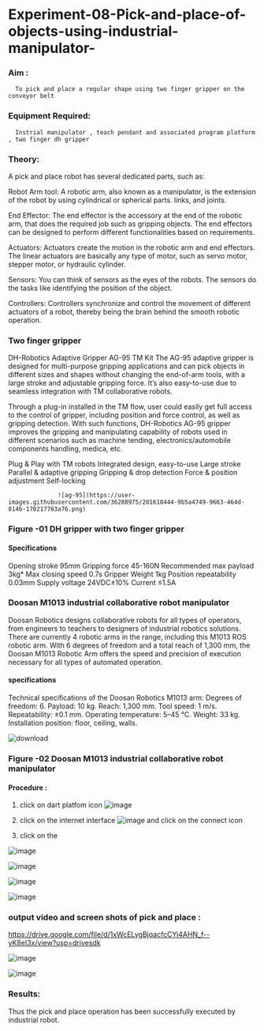 # Experiment-08-Pick-and-place-of-objects-using-industrial-manipulator-

### Aim :
      To pick and place a regular shape using two finger gripper on the conveyor belt 
### Equipment Required: 
      Instrial manipulator , teach pendant and associated program platform , two finger dh gripper 
      
### Theory: 

A pick and place robot has several dedicated parts, such as:

Robot Arm tool: A robotic arm, also known as a manipulator, is the extension of the robot by using cylindrical or spherical parts. links, and joints.

End Effector: The end effector is the accessory at the end of the robotic arm, that does the required job such as gripping objects. The end effectors can be designed to perform different functionalities based on requirements.

Actuators: Actuators create the motion in the robotic arm and end effectors. The linear actuators are basically any type of motor, such as servo motor, stepper motor, or hydraulic cylinder.

Sensors: You can think of sensors as the eyes of the robots. The sensors do the tasks like identifying the position of the object.

Controllers: Controllers synchronize and control the movement of different actuators of a robot, thereby being the brain behind the smooth robotic operation.


### Two finger gripper 

DH-Robotics
Adaptive Gripper AG-95 TM Kit
The AG-95 adaptive gripper is designed for multi-purpose gripping applications and can pick objects in different sizes and shapes without changing the end-of-arm tools, with a large stroke and adjustable gripping force. It’s also easy-to-use due to seamless integration with TM collaborative robots.

Through a plug-in installed in the TM flow, user could easily get full access to the control of gripper, including position and force control, as well as gripping detection. With such functions, DH-Robotics AG-95 gripper improves the gripping and manipulating capability of robots used in different scenarios such as machine tending, electronics/automobile components handling, medica, etc.

Plug & Play with TM robots
Integrated design, easy-to-use
Large stroke
Parallel & adaptive gripping
Gripping & drop detection
Force & position adjustment
Self-locking

                  ![ag-95](https://user-images.githubusercontent.com/36288975/201618444-9b5a4749-9663-464d-814b-170217763a76.png)
### Figure -01 DH gripper with two finger gripper 

#### Specifications

Opening stroke	95mm
Gripping force 	45-160N
Recommended max payload	3kg*
Max closing speed	0.7s
Gripper Weight	1kg
Position repeatability	0.03mm
Supply voltage	24VDC±10%
Current	≤1.5A



### Doosan M1013 industrial collaborative robot manipulator 
Doosan Robotics designs collaborative robots for all types of operators, from engineers to teachers to designers of industrial robotics solutions. There are currently 4 robotic arms in the range, including this M1013 ROS robotic arm. With 6 degrees of freedom and a total reach of 1,300 mm, the Doosan M1013 Robotic Arm offers the speed and precision of execution necessary for all types of automated operation.

#### specifications 
Technical specifications of the Doosan Robotics M1013 arm:
Degrees of freedom: 6.
Payload: 10 kg.
Reach: 1,300 mm.
Tool speed: 1 m/s.
Repeatability: ±0.1 mm.
Operating temperature: 5–45 °C.
Weight: 33 kg.
Installation position: floor, ceiling, walls.



![download](https://user-images.githubusercontent.com/36288975/201624230-89cc83ff-cecd-49ea-84c6-c67066e9d157.jpg)

### Figure -02 Doosan M1013 industrial collaborative robot manipulator 

#### Procedure : 

1. click on dart platfom icon ![image](https://user-images.githubusercontent.com/36288975/201621038-f1248586-5c20-40fd-8a74-68c7d8b44939.png)
2. click on the internet interface 
![image](https://user-images.githubusercontent.com/36288975/201621235-3b8b46a9-3c19-4207-9ea2-6a7954eb6135.png)
and click on the connect icon 

3. click on the 

![image](https://github.com/ezhilnevedha/Experiment-08-Pick-and-place-of-objects-using-industrial-manipulator-/assets/140057992/9adb5064-9aa1-457e-bad5-d0c36ffee049)


![image](https://github.com/ezhilnevedha/Experiment-08-Pick-and-place-of-objects-using-industrial-manipulator-/assets/140057992/38ec0d32-221c-4960-bc5e-10e9117f7113)


![image](https://github.com/ezhilnevedha/Experiment-08-Pick-and-place-of-objects-using-industrial-manipulator-/assets/140057992/663f7fd2-335c-4412-86ec-c8b74dc350db)

![image](https://github.com/ezhilnevedha/Experiment-08-Pick-and-place-of-objects-using-industrial-manipulator-/assets/140057992/e82293d8-f355-4486-b12a-9c3aab9b574d)












### output video and screen shots of pick and place :
https://drive.google.com/file/d/1xWcELygBjqacfcCYi4AHN_f--yK8eI3x/view?usp=drivesdk

![image](https://github.com/ezhilnevedha/Experiment-08-Pick-and-place-of-objects-using-industrial-manipulator-/assets/140057992/94372e71-b1d3-443e-8a29-c11b2f35075c)

![image](https://github.com/ezhilnevedha/Experiment-08-Pick-and-place-of-objects-using-industrial-manipulator-/assets/140057992/a5100cd6-fa84-42cd-a219-63edf5bf9ef0)




### Results: 
Thus the pick and place operation has been successfully executed by industrial robot. 






